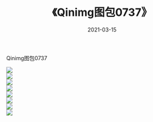 ﻿---
layout: post
title:  《Qinimg图包0737》
date:   2021-03-15
img: http://imgx.orgx.ga/Qinimg图包/Qinimg图包0737/000.jpg
categories: [美女, 清纯, 唯美]
---

Qinimg图包0737

 ![](http://imgx.orgx.ga/Qinimg图包/Qinimg图包0737/001.jpg) <br>![](http://imgx.orgx.ga/Qinimg图包/Qinimg图包0737/002.jpg) <br>![](http://imgx.orgx.ga/Qinimg图包/Qinimg图包0737/003.jpg) <br>![](http://imgx.orgx.ga/Qinimg图包/Qinimg图包0737/004.jpg) <br>![](http://imgx.orgx.ga/Qinimg图包/Qinimg图包0737/005.jpg) <br>![](http://imgx.orgx.ga/Qinimg图包/Qinimg图包0737/006.jpg) <br>![](http://imgx.orgx.ga/Qinimg图包/Qinimg图包0737/007.jpg) <br>![](http://imgx.orgx.ga/Qinimg图包/Qinimg图包0737/008.jpg) <br>